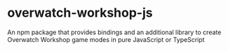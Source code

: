# overwatch-workshop-js
An npm package that provides bindings and an additional library to create Overwatch Workshop game modes in pure JavaScript or TypeScript
